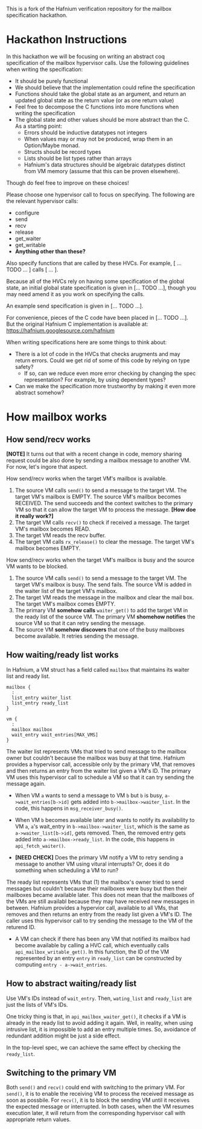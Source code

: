 This is a fork of the Hafnium verification repository for the mailbox 
specification hackathon.

# Hackathon Instructions

In this hackathon we will be focusing on writing an abstract coq specification 
of the mailbox hypervisor calls. Use the following guidelines when writing the 
specification:

* It should be purely functional
* We should believe that the implementation could refine the specification
* Functions should take the global state as an argument, and return an updated 
  global state as the return value (or as one return value)
* Feel free to decompose the C functions into more functions when writing the 
  specification
* The global state and other values should be more abstract than the C. As a 
  starting point:
    * Errors should be inductive datatypes not integers
    * When values may or may not be produced, wrap them in an Option/Maybe 
      monad.
    * Structs should be record types
    * Lists should be list types rather than arrays
    * Hafnium's data structures should be algebraic datatypes distinct from 
      VM memory (assume that this can be proven elsewhere).

Though do feel free to improve on these choices!

Please choose one hypervisor call to focus on specifying. The following are 
the relevant hypervisor calls:

* configure
* send
* recv
* release
* get_waiter
* get_writable
* **Anything other than these?**

Also specify functions that are called by these HVCs. For example, [ ... TODO 
... ] calls [ ... ].

Because all of the HVCs rely on having some specification of the global state,
an initial global state specification is given in [... TODO ...], though you 
may need amend it as you work on specifying the calls.

An example send specification is given in [... TODO ...].

For convenience, pieces of the C code have been placed in [... TODO ...]. But 
the original Hafnium C implementation is available at:
https://hafnium.googlesource.com/hafnium

When writing specifications here are some things to think about:
* There is a lot of code in the HVCs that checks arugments and may return 
  errors. Could we get rid of some of this code by relying on type safety?
    * If so, can we reduce even more error checking by changing the spec
      representation? For example, by using dependent types?
* Can we make the specification more trustworthy by making it even more 
  abstract somehow?

# How mailbox works 

## How send/recv works 

**[NOTE]** It turns out that with a recent change in code, memory sharing request could be also done by sending a mailbox message to another VM. For now, let's ingore that aspect.


How send/recv works when the target VM's mailbox is available.

1. The source VM calls `send()` to send a message to the target VM. The target VM's mailbox is EMPTY.
   The source VM's mailbox becomes RECEIVED. The send succeeds and the context switches to the primary VM
   so that it can allow the target VM to process the message. **[How doe it really work?]**
2. The target VM calls `recv()` to check if received a message. The target VM's mailbox becomes READ.
3. The target VM reads the recv buffer.
4. The target VM calls `rx_release()` to clear the message. The target VM's mailbox becomes EMPTY.

How send/recv works when the target VM's mailbox is busy and the source VM wants to be blocked.

1. The source VM calls `send()` to send a message to the target VM. The target VM's mailbox is busy.
   The send fails. The source VM is added in the waiter list of the target VM's mailbox.
2. The target VM reads the message in the mailbox and clear the mail box. The target VM's mailbox comes EMPTY.
3. The primary VM **somehow calls** `waiter_get()` to add the target VM in the ready list of the source VM.
   The primary VM **shomehow notifies** the source VM so that it can retry sending the message.
4. The source VM **somehow discovers** that one of the busy mailboxes become available. It retries sending the message.

## How waiting/ready list works

In Hafnium, a VM struct has a field called `mailbox` that maintains its waiter list and ready list. 

~~~
mailbox {
  :
  list_entry waiter_list
  list_entry ready_list
}

vm {
  :
  mailbox mailbox
  wait_entry wait_entries[MAX_VMS]
}
~~~

The waiter list represents VMs that tried to send message to the mailbox owner but couldn't because the mailbox was busy at that time. Hafnium provides a hypervisor call, accessible only by the primary VM, that removes and then returns an entry from the waiter list given a VM's ID. The primary VM uses this hypervisor call to schedule a VM so that it can try sending the message again. 

* When VM `a` wants to send a message to VM `b` but `b` is busy, `a->wait_entries[b->id]` gets added into `b->mailbox->waiter_list`. In the code, this happens in `msg_receiver_busy()`.
  
* When VM `b` becomes available later and wants to notify its availability to VM `a`, `a`'s wait_entry in `b->mailbox->waiter_list`, which is the same as `a->waiter_list[b->id]`, gets removed. Then, the removed entry gets added into `a->mailbox->ready_list`. In the code, this happens in `api_fetch_waiter()`.

* **[NEED CHECK]** Does the primary VM notify a VM to retry sending a message to another VM using vitural interrupts? Or, does it do something when scheduling a VM to run?
 
The ready list represents VMs that (1) the mailbox's owner tried to send messages but couldn't because their mailboxes were busy but then their mailboxes became available later. This does not mean that the mailboxes of the VMs are still availabl because they may have received new messages in between. Hafnium provides a hypervior call, available to all VMs, that removes and then returns an entry from the ready list given a VM's ID. The caller uses this hypervisor call to try sending the message to the VM of the returend ID.

* A VM can check if there has been any VM that notified its mailbox had become available by calling a HVC call, which eventually calls `api_mailbox_writable_get()`. In this function, the ID of the VM represented by an entry `entry` in `ready_list` can be constructed by computing `entry - a->wait_entries`.

## How to abstract waiting/ready list

Use VM's IDs instead of `wait_entry`. Then, `wating_list` and `ready_list` are just the lists of VM's IDs. 

One tricky thing is that, in `api_mailbox_waiter_get()`, it checks if a VM is already in the ready list to avoid adding it again. Well, in reality, when using intrusive list, it is impossible to add an entry multiple times. So, avoidance of redundant addition might be just a side effect.

In the top-level spec, we can achieve the same effect by checking the `ready_list`.

## Switching to the primary VM

Both `send()` and `recv()` could end with switching to the primary VM. For `send()`, it is to enable the receiving VM to process the received message as soon as possbile. For `recv()`, it is to block the sending VM until it receives the expected message or interrupted. In both cases, when the VM resumes execution later, it will return from the corresponding hypervisor call with appropriate return values.
